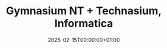 ---
title: Gymnasium NT + Technasium, Informatica
type: education
employer: Ichthus Lyceum 
job_type: Fulltime
date: 2025-02-15T00:00:00+01:00
start_date: 2017-07-01T00:00:00+01:00
end_date: 2023-07-01T00:00:00+01:00
location: Driehuis, Noord-Holland, Netherlands
draft: false
---